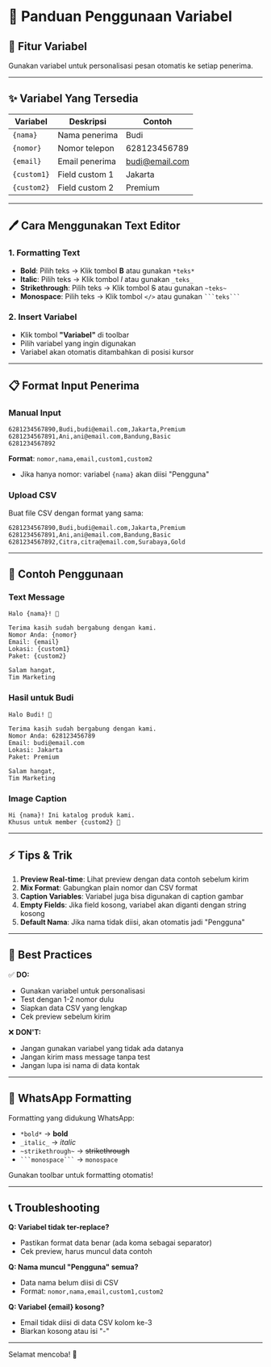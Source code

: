 # 📝 Panduan Penggunaan Variabel

## 🎯 Fitur Variabel

Gunakan variabel untuk personalisasi pesan otomatis ke setiap penerima.

---

## ✨ Variabel Yang Tersedia

| Variabel | Deskripsi | Contoh |
|----------|-----------|--------|
| `{nama}` | Nama penerima | Budi |
| `{nomor}` | Nomor telepon | 628123456789 |
| `{email}` | Email penerima | budi@email.com |
| `{custom1}` | Field custom 1 | Jakarta |
| `{custom2}` | Field custom 2 | Premium |

---

## 🖊️ Cara Menggunakan Text Editor

### 1. **Formatting Text**
- **Bold**: Pilih teks → Klik tombol **B** atau gunakan `*teks*`
- **Italic**: Pilih teks → Klik tombol _I_ atau gunakan `_teks_`
- **Strikethrough**: Pilih teks → Klik tombol ~~S~~ atau gunakan `~teks~`
- **Monospace**: Pilih teks → Klik tombol `</>` atau gunakan ` ```teks``` `

### 2. **Insert Variabel**
- Klik tombol **"Variabel"** di toolbar
- Pilih variabel yang ingin digunakan
- Variabel akan otomatis ditambahkan di posisi kursor

---

## 📋 Format Input Penerima

### **Manual Input**
```
6281234567890,Budi,budi@email.com,Jakarta,Premium
6281234567891,Ani,ani@email.com,Bandung,Basic
6281234567892
```

**Format**: `nomor,nama,email,custom1,custom2`
- Jika hanya nomor: variabel `{nama}` akan diisi "Pengguna"

### **Upload CSV**
Buat file CSV dengan format yang sama:
```csv
6281234567890,Budi,budi@email.com,Jakarta,Premium
6281234567891,Ani,ani@email.com,Bandung,Basic
6281234567892,Citra,citra@email.com,Surabaya,Gold
```

---

## 💬 Contoh Penggunaan

### **Text Message**
```
Halo {nama}! 👋

Terima kasih sudah bergabung dengan kami.
Nomor Anda: {nomor}
Email: {email}
Lokasi: {custom1}
Paket: {custom2}

Salam hangat,
Tim Marketing
```

### **Hasil untuk Budi**
```
Halo Budi! 👋

Terima kasih sudah bergabung dengan kami.
Nomor Anda: 628123456789
Email: budi@email.com
Lokasi: Jakarta
Paket: Premium

Salam hangat,
Tim Marketing
```

### **Image Caption**
```
Hi {nama}! Ini katalog produk kami. 
Khusus untuk member {custom2} 🎉
```

---

## ⚡ Tips & Trik

1. **Preview Real-time**: Lihat preview dengan data contoh sebelum kirim
2. **Mix Format**: Gabungkan plain nomor dan CSV format
3. **Caption Variables**: Variabel juga bisa digunakan di caption gambar
4. **Empty Fields**: Jika field kosong, variabel akan diganti dengan string kosong
5. **Default Nama**: Jika nama tidak diisi, akan otomatis jadi "Pengguna"

---

## 🚀 Best Practices

✅ **DO:**
- Gunakan variabel untuk personalisasi
- Test dengan 1-2 nomor dulu
- Siapkan data CSV yang lengkap
- Cek preview sebelum kirim

❌ **DON'T:**
- Jangan gunakan variabel yang tidak ada datanya
- Jangan kirim mass message tanpa test
- Jangan lupa isi nama di data kontak

---

## 🎨 WhatsApp Formatting

Formatting yang didukung WhatsApp:
- `*bold*` → **bold**
- `_italic_` → _italic_
- `~strikethrough~` → ~~strikethrough~~
- ` ```monospace``` ` → `monospace`

Gunakan toolbar untuk formatting otomatis!

---

## 📞 Troubleshooting

**Q: Variabel tidak ter-replace?**
- Pastikan format data benar (ada koma sebagai separator)
- Cek preview, harus muncul data contoh

**Q: Nama muncul "Pengguna" semua?**
- Data nama belum diisi di CSV
- Format: `nomor,nama,email,custom1,custom2`

**Q: Variabel {email} kosong?**
- Email tidak diisi di data CSV kolom ke-3
- Biarkan kosong atau isi "-"

---

Selamat mencoba! 🎉
